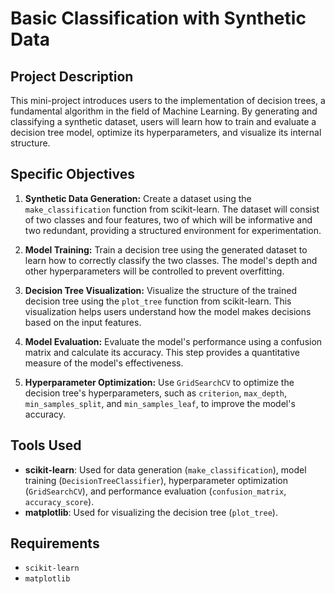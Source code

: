 # Basic Classification with Synthetic Data

## Project Description

This mini-project introduces users to the implementation of decision trees, a fundamental algorithm in the field of Machine Learning. By generating and classifying a synthetic dataset, users will learn how to train and evaluate a decision tree model, optimize its hyperparameters, and visualize its internal structure.

## Specific Objectives

1. **Synthetic Data Generation:** Create a dataset using the `make_classification` function from scikit-learn. The dataset will consist of two classes and four features, two of which will be informative and two redundant, providing a structured environment for experimentation.

2. **Model Training:** Train a decision tree using the generated dataset to learn how to correctly classify the two classes. The model's depth and other hyperparameters will be controlled to prevent overfitting.

3. **Decision Tree Visualization:** Visualize the structure of the trained decision tree using the `plot_tree` function from scikit-learn. This visualization helps users understand how the model makes decisions based on the input features.

4. **Model Evaluation:** Evaluate the model's performance using a confusion matrix and calculate its accuracy. This step provides a quantitative measure of the model's effectiveness.

5. **Hyperparameter Optimization:** Use `GridSearchCV` to optimize the decision tree's hyperparameters, such as `criterion`, `max_depth`, `min_samples_split`, and `min_samples_leaf`, to improve the model's accuracy.

## Tools Used

- **scikit-learn**: Used for data generation (`make_classification`), model training (`DecisionTreeClassifier`), hyperparameter optimization (`GridSearchCV`), and performance evaluation (`confusion_matrix`, `accuracy_score`).
- **matplotlib**: Used for visualizing the decision tree (`plot_tree`).

## Requirements

- `scikit-learn`
- `matplotlib`
